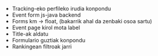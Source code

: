 - Tracking-eko perfileko irudia konpondu
- Event form js-java backend
- Forms km -> float, (bakarrik ahal da zenbaki osoa sartu)
- Event page kirol mota label
- Title-ak aldatu
- Formulario guztiak konpondu
- Rankingean filtroak jarri